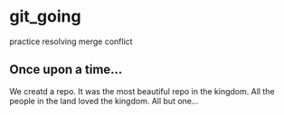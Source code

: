 # git_going
practice resolving merge conflict

## Once upon a time...
We creatd a repo.  It was the most beautiful repo in the kingdom.  All the people in the land loved the kingdom.  All but one...